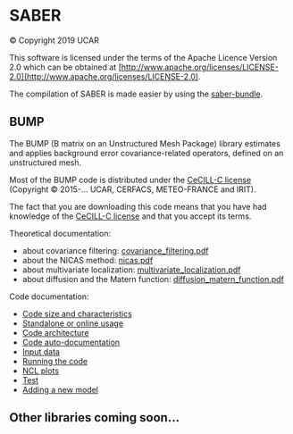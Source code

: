 # SABER
&copy; Copyright 2019 UCAR

This software is licensed under the terms of the Apache Licence Version 2.0
which can be obtained at [http://www.apache.org/licenses/LICENSE-2.0](http://www.apache.org/licenses/LICENSE-2.0).

The compilation of SABER is made easier by using the [saber-bundle](https://github.com/JCSDA/saber-bundle).

## BUMP

The BUMP (B matrix on an Unstructured Mesh Package) library estimates and applies background error covariance-related operators, defined on an unstructured mesh.

Most of the BUMP code is distributed under the [CeCILL-C license](http://www.cecill.info/licences/Licence_CeCILL-C_V1-en.html) (Copyright © 2015-... UCAR, CERFACS, METEO-FRANCE and IRIT).

The fact that you are downloading this code means that you have had knowledge of the [CeCILL-C license](http://www.cecill.info/licences/Licence_CeCILL-C_V1-en.html) and that you accept its terms.

Theoretical documentation:
 - about covariance filtering: [covariance_filtering.pdf](doc/bump/pdf/covariance_filtering.pdf)
 - about the NICAS method: [nicas.pdf](doc/bump/pdf/nicas.pdf)
 - about multivariate localization: [multivariate_localization.pdf](doc/bump/pdf/multivariate_localization.pdf)
 - about diffusion and the Matern function: [diffusion_matern_function.pdf](doc/bump/pdf/diffusion_matern_function.pdf)

Code documentation:
 - [Code size and characteristics](doc/bump/CLOC_REPORT.md)
 - [Standalone or online usage](doc/bump/standalone_or_online_usage.md)
 - [Code architecture](doc/bump/code_architecture.md)
 - [Code auto-documentation](doc/bump/code_autodoc.md)
 - [Input data](doc/bump/input_data.md)
 - [Running the code](doc/bump/running_the_code.md)
 - [NCL plots](doc/bump/ncl_plots.md)
 - [Test](doc/bump/test.md)
 - [Adding a new model](doc/bump/adding_a_new_model.md)

## Other libraries coming soon...
